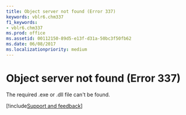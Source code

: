 ```yaml
---
title: Object server not found (Error 337)
keywords: vblr6.chm337
f1_keywords:
- vblr6.chm337
ms.prod: office
ms.assetid: 00112150-89d5-e13f-d31a-50bc3f50fb62
ms.date: 06/08/2017
ms.localizationpriority: medium
---
```



# Object server not found (Error 337)

The required .exe or .dll file can't be found.

[!include[Support and feedback](~/includes/feedback-boilerplate.md)]